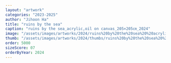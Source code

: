 ```yaml
---
layout: "artwork"
categories: "2023-2025"
author: "Jihoon Ha"
title: "ruins by the sea"
caption: "ruins by the sea_acrylic,oil on canvas_205×205㎝_2024"
image: "/assets/images/artworks/2024/ruins%20by%20the%20sea%20%20acrylic%2Coil%20on%20canvas%20205x205cm%202024.jpg"
thumb: "/assets/images/artworks/2024/thumbs/ruins%20by%20the%20sea%20%20acrylic%2Coil%20on%20canvas%20205x205cm%202024.jpg"
order: 5000
sizeScore: 07
orderByYear: 2024
---
```

